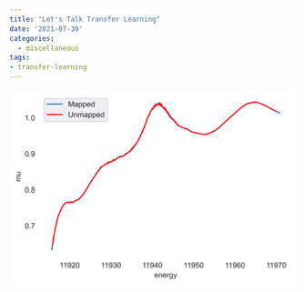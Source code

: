```yaml
---
title: "Let's Talk Transfer Learning"
date: '2021-07-30'
categories:
  - miscellaneous
tags: 
- transfer-learning
---
```


<!-- <iframe src="/assets/images/same_r_random_dir_plotly.html" height="600px" width="150%" style="border:none;"></iframe> -->
![](https://github.com/jthaller/jthaller.github.io/blob/master/assets/images/interpolation-quality-exp-data.png?raw=true)
